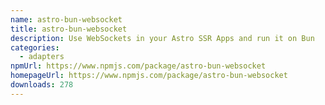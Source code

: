 ```yaml
---
name: astro-bun-websocket
title: astro-bun-websocket
description: Use WebSockets in your Astro SSR Apps and run it on Bun
categories:
  - adapters
npmUrl: https://www.npmjs.com/package/astro-bun-websocket
homepageUrl: https://www.npmjs.com/package/astro-bun-websocket
downloads: 278
---
```

